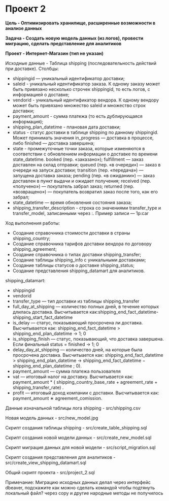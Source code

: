 # Проект 2
**Цель - Оптимизировать хранилище, расширенные возможности в анализе данных**

**Задача - Создать новую модель данных (из логов), провести миграцию, сделать представление для аналитиков**

**Проект - Интернет-Магазин (тип не указан)**

Исходные данные - Таблица shipping (последовательность действий при доставке). Столбцы:
 - shippingid — уникальный идентификатор доставки;
 - saleid - уникальный идентификатор заказа. К одному заказу может быть привязано несколько строчек shippingid, то есть логов, с информацией о доставке;
 - vendorid - уникальный идентификатор вендора. К одному вендору может быть привязано множество saleid и множество строк доставки;
 - payment_amount - сумма платежа (то есть дублирующаяся информация);
 - shipping_plan_datetime - плановая дата доставки;
 - status - статус доставки в таблице shipping по данному shippingid. Может принимать значения in_progress — доставка в процессе, либо finished — доставка завершена;
 - state - промежуточные точки заказа, которые изменяются в соответствии с обновлением информации о доставке по времени state_datetime.
booked (пер. «заказано»);
fulfillment — заказ доставлен на склад отправки;
queued (пер. «в очереди») — заказ в очереди на запуск доставки;
transition (пер. «передача») — запущена доставка заказа;
pending (пер. «в ожидании») — заказ доставлен в пункт выдачи и ожидает получения;
received (пер. «получено») — покупатель забрал заказ;
returned (пер. «возвращено») — покупатель возвратил заказ после того, как его забрал;
 - state_datetime — время обновления состояния заказа;
 - shipping_transfer_description - строка со значениями transfer_type и transfer_model, записанными через :. Пример записи — 1p:car


Ход выполнения работы:
- Создание справочника стоимости доставки в страны shipping_country;
- Создание справочника тарифов доставки вендора по договору shipping_agreement;
- Создание справочника о типах доставки shipping_transfer;
- Создание таблицы shipping_info с уникальными доставками;
- Создание таблицы статусов о доставке shipping_status;
- Создание представления shipping_datamart для аналитиков.

shipping_datamart:
- shippingid
- vendorid
- transfer_type — тип доставки из таблицы shipping_transfer
- full_day_at_shipping — количество полных дней, в течение которых длилась доставка. Высчитывается как:shipping_end_fact_datetime-shipping_start_fact_datetime
- is_delay — статус, показывающий просрочена ли доставка. Высчитывается как: shipping_end_fact_datetime > shipping_end_plan_datetime → 1; 0
- is_shipping_finish — статус, показывающий, что доставка завершена. Если финальный status = finished → 1; 0
- delay_day_at_shipping — количество дней, на которые была просрочена доставка. Высчитыается как: shipping_end_fact_datetime > shipping_end_plan_datetime → shipping_end_fact_datetime − shipping_end_plan_datetime ; 0).
- payment_amount — сумма платежа пользователя
- vat — итоговый налог на доставку. Высчитывается как: payment_amount * ( shipping_country_base_rate + agreement_rate + shipping_transfer_rate) .
- profit — итоговый доход компании с доставки. Высчитывается как: payment_amount ∗ agreement_comission.


Данные изначальной таблицы лога shipping - src/shipping.csv

Новая модель данных - src/new_model.jpg

Скрипт создания таблицы shipping - src/create_table_shipping.sql

Скрипт создания новой модели данных - src/create_new_model.sql

Скрипт миграция данных для новой модели - src/script_migration.sql

Скрипт создания представления для аналитиков - src/create_view_shipping_datamart.sql

Общий скрипт проекта - src/project_2.sql

Примечание: Миграцию исходных данных делал через интерфейс dbeaver, подскажите как можно сделать командой чтобы подтянуть локальный файл? через copy и другие народные методы не получилось



